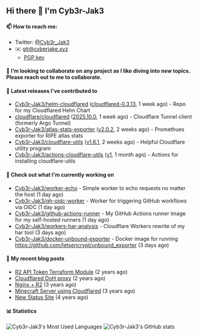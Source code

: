 ## Hi there 👋 I'm Cyb3r-Jak3

#### 📫 How to reach me:
  - Twitter: [@Cyb3r_Jak3](https://twitter.com/Cyb3r_Jak3)
  - ✉️ git@cyberjake.xyz
    - [PGP key](https://gist.githubusercontent.com/Cyb3r-Jak3/d1068b61b50239b171faf018a0269f67/raw/b876db002e6b0630795382c0b9134771ffa5fe3a/cyb3rjak3@pm.me.asc)


#### 👯 I’m looking to collaborate on any project as I like diving into new topics. Please reach out to me to collaborate.


#### 🔭 Latest releases I've contributed to

- [Cyb3r-Jak3/helm-cloudflared](https://github.com/Cyb3r-Jak3/helm-cloudflared) ([cloudflared-0.3.13](https://github.com/Cyb3r-Jak3/helm-cloudflared/releases/tag/cloudflared-0.3.13), 1 week ago) - Repo for my Cloudflared Helm Chart
- [cloudflare/cloudflared](https://github.com/cloudflare/cloudflared) ([2025.10.0](https://github.com/cloudflare/cloudflared/releases/tag/2025.10.0), 1 week ago) - Cloudflare Tunnel client (formerly Argo Tunnel)
- [Cyb3r-Jak3/atlas-stats-exporter](https://github.com/Cyb3r-Jak3/atlas-stats-exporter) ([v2.0.2](https://github.com/Cyb3r-Jak3/atlas-stats-exporter/releases/tag/v2.0.2), 2 weeks ago) - Promethues exporter for RIPE atlas stats
- [Cyb3r-Jak3/cloudflare-utils](https://github.com/Cyb3r-Jak3/cloudflare-utils) ([v1.6.1](https://github.com/Cyb3r-Jak3/cloudflare-utils/releases/tag/v1.6.1), 2 weeks ago) - Helpful Cloudflare utility program 
- [Cyb3r-Jak3/actions-cloudflare-utils](https://github.com/Cyb3r-Jak3/actions-cloudflare-utils) ([v1](https://github.com/Cyb3r-Jak3/actions-cloudflare-utils/releases/tag/v1), 1 month ago) - Actions for installing cloudflare-utils

#### 👷 Check out what I'm currently working on

- [Cyb3r-Jak3/worker-echo](https://github.com/Cyb3r-Jak3/worker-echo) - Simple worker to echo requests no matter the host (1 day ago)
- [Cyb3r-Jak3/gh-oidc-worker](https://github.com/Cyb3r-Jak3/gh-oidc-worker) - Worker for triggering GitHub workflows via OIDC (1 day ago)
- [Cyb3r-Jak3/github-actions-runner](https://github.com/Cyb3r-Jak3/github-actions-runner) - My GitHub Actions runner image for my self-hosted runners (1 day ago)
- [Cyb3r-Jak3/workers-har-analysis](https://github.com/Cyb3r-Jak3/workers-har-analysis) - Cloudflare Workers rewrite of my har tool (3 days ago)
- [Cyb3r-Jak3/docker-unbound-exporter](https://github.com/Cyb3r-Jak3/docker-unbound-exporter) - Docker image for running https://github.com/letsencrypt/unbound_exporter (3 days ago)

#### 📜 My recent blog posts

- [R2 API Token Terraform Module](https://blog.cyberjake.xyz/post/2024-03-19-cloudflare-r2-terraform/) (2 years ago)
- [Cloudflared DoH proxy](https://blog.cyberjake.xyz/post/2023-02-17-cloudflared-doh/) (2 years ago)
- [Nginx &#43; R2](https://blog.cyberjake.xyz/post/2022-10-01-nginx-proxy-r2/) (3 years ago)
- [Minecraft Server using Cloudflared](https://blog.cyberjake.xyz/post/2022-03-26-cloudflared-minecraft/) (3 years ago)
- [New Status Site](https://blog.cyberjake.xyz/post/2021-09-27-status-site/) (4 years ago)


#### 📊 Statistics
![Cyb3r-Jak3's Most Used Languages](https://github-readme-stats.vercel.app/api/top-langs/?username=Cyb3r-Jak3&theme=cobalt&hide=css,html,scss)
![Cyb3r-Jak3's GitHub stats](https://github-readme-stats.vercel.app/api?username=Cyb3r-Jak3&count_private=true&show_icons=true&theme=cobalt&line_height=40)
